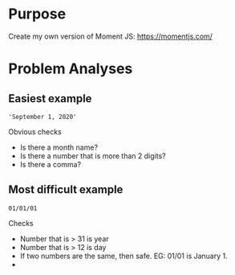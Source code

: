 # Purpose

Create my own version of Moment JS: https://momentjs.com/

# Problem Analyses

## Easiest example
```
'September 1, 2020'
```

Obvious checks
* Is there a month name?
* Is there a number that is more than 2 digits?
* Is there a comma?

## Most difficult example

```
01/01/01
```

Checks
* Number that is > 31 is year
* Number that is > 12 is day
* If two numbers are the same, then safe. EG: 01/01 is January 1.
* 